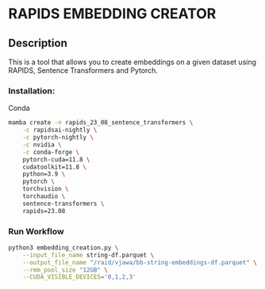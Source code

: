 # RAPIDS EMBEDDING CREATOR

## Description
This is a tool that allows you to create embeddings on a given dataset using RAPIDS, Sentence Transformers and Pytorch. 


### Installation:

Conda
```bash
mamba create -n rapids_23_08_sentence_transformers \
    -c rapidsai-nightly \
    -c pytorch-nightly \
    -c nvidia \
    -c conda-forge \
    pytorch-cuda=11.8 \
    cudatoolkit=11.8 \
    python=3.9 \
    pytorch \
    torchvision \
    torchaudio \
    sentence-transformers \
    rapids=23.08
```

### Run Workflow

```bash
python3 embedding_creation.py \
    --input_file_name string-df.parquet \
    --output_file_name "/raid/vjawa/bb-string-embeddings-df.parquet" \
    --rmm_pool_size "12GB" \
    --CUDA_VISIBLE_DEVICES='0,1,2,3'
```
